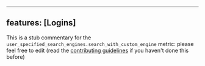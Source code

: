 
---
features: [Logins]
---

This is a stub commentary for the `user_specified_search_engines.search_with_custom_engine` metric: please feel free to edit (read the
[contributing guidelines](https://github.com/mozilla/glean-annotations/blob/main/CONTRIBUTING.md)
if you haven't done this before)
